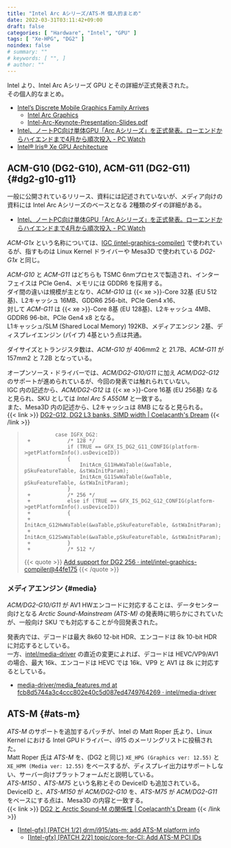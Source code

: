 ```yaml
---
title: "Intel Arc Aシリーズ/ATS-M 個人的まとめ"
date: 2022-03-31T03:11:42+09:00
draft: false
categories: [ "Hardware", "Intel", "GPU" ]
tags: [ "Xe-HPG", "DG2" ]
noindex: false
# summary: ""
# keywords: [ "", ]
# author: ""
---
```


Intel より、Intel Arc Aシリーズ GPU とその詳細が正式発表された。  
その個人的なまとめ。  

* [Intel’s Discrete Mobile Graphics Family Arrives](https://www.intel.com/content/www/us/en/newsroom/opinion/intel-discrete-mobile-graphics-family-arrives.html)
    * [Intel Arc Graphics](https://www.intel.com/content/www/us/en/newsroom/resources/intel-arc-graphics.html)
    * [Intel-Arc-Keynote-Presentation-Slides.pdf](https://download.intel.com/newsroom/2022/client-computing/Intel-Arc-Keynote-Presentation-Slides.pdf)
* [Intel、ノートPC向け単体GPU「Arc Aシリーズ」を正式発表。ローエンドからハイエンドまで4月から順次投入 - PC Watch](https://pc.watch.impress.co.jp/docs/news/1399221.html)
* [Intel® Iris® Xe GPU Architecture](https://www.intel.com/content/www/us/en/develop/documentation/oneapi-gpu-optimization-guide/top/xe-arch.html)

## ACM-G10 (DG2-G10), ACM-G11 (DG2-G11) {#dg2-g10-g11}
一般に公開されているリリース、資料には記述されていないが、メディア向けの資料には Intel Arc Aシリーズのベースとなる 2種類のダイの詳細がある。  

* [Intel、ノートPC向け単体GPU「Arc Aシリーズ」を正式発表。ローエンドからハイエンドまで4月から順次投入 - PC Watch](https://pc.watch.impress.co.jp/docs/news/1399221.html)

*ACM-G1x* という名称については、[IGC (intel-graphics-compiler)](https://github.com/intel/intel-graphics-compiler) で使われているが、指すものは Linux Kernel ドライバーや Mesa3D で使われている *DG2-G1x* と同じ。  

*ACM-G10* と *ACM-G11* はどちらも TSMC 6nmプロセスで製造され、インターフェイスは PCIe Gen4、メモリには GDDR6 を採用する。  
ダイ間の違いは規模が主となり、*ACM-G10* は {{< xe >}}-Core 32基 (EU 512基)、L2キャッシュ 16MB、GDDR6 256-bit、PCIe Gen4 x16、  
対して *ACM-G11* は {{< xe >}}-Core 8基 (EU 128基)、L2キャッシュ 4MB、GDDR6 96-bit、PCIe Gen4 x8 となる。  
L1キャッシュ/SLM (Shared Local Memory) 192KB、メディアエンジン 2基、ディスプレイエンジン (パイプ) 4基という点は共通。  

ダイサイズとトランジスタ数は、*ACM-G10* が 406mm2 と 21.7B、*ACM-G11* が 157mm2 と 7.2B となっている。  

オープンソース・ドライバーでは、*ACM/DG2-G10/G11* に加え *ACM/DG2-G12* のサポートが進められているが、今回の発表では触れられていない。  
IGC 内の記述から、*ACM/DG2-G12* は {{< xe >}}-Core 16基 (EU 256基) なると見られ、SKU としては *Intel Arc 5 A550M* と一致する。  
また、Mesa3D 内の記述から、L2キャッシュは 8MB になると見られる。  
{{< link >}} [DG2-G12, DG2 L3 banks, SIMD width | Coelacanth's Dream](/posts/2022/01/16/xe_hpg-hpc-eu-inst/#dg2-l3-banks) {{< /link >}}

 > 		         case IGFX_DG2:
 > 		+            /* 128 */
 > 		             if (TRUE == GFX_IS_DG2_G11_CONFIG(platform->getPlatformInfo().usDeviceID))
 > 		             {
 > 		                 InitAcm_G11HwWaTable(&waTable, pSkuFeatureTable, &stWaInitParam);
 > 		                 InitAcm_G11SwWaTable(&waTable, pSkuFeatureTable, &stWaInitParam);
 > 		             }
 > 		+            /* 256 */
 > 		+            else if (TRUE == GFX_IS_DG2_G12_CONFIG(platform->getPlatformInfo().usDeviceID))
 > 		+            {
 > 		+                InitAcm_G12HwWaTable(&waTable,pSkuFeatureTable, &stWaInitParam);
 > 		+                InitAcm_G12SwWaTable(&waTable,pSkuFeatureTable, &stWaInitParam);
 > 		+            }
 > 		+            /* 512 */
 >
 > {{< quote >}} [Add support for DG2 256 · intel/intel-graphics-compiler@44fe175](https://github.com/intel/intel-graphics-compiler/commit/44fe17526d180c1500e7038e025b82b027bddd9b) {{< /quote >}}

### メディアエンジン {#media}
*ACM/DG2-G10/G11* が AV1 HWエンコードに対応することは、データセンター向けとなる *Arctic Sound-Mainstream (ATS-M)* の発表時に明らかにされていたが、一般向け SKU でも対応することが今回発表された。  

発表内では、デコードは最大 8k60 12-bit HDR、エンコードは 8k 10-bit HDR に対応するとしている。  
一方、[intel/media-driver](https://github.com/intel/media-driver) の直近の変更によれば、デコードは HEVC/VP9/AV1 の場合、最大 16k、エンコードは HEVC では 16k、VP9 と AV1 は 8k に対応するとしている。  

* [media-driver/media_features.md at fcb8d5744a3c4ccc802e40c5d087ed4749764269 · intel/media-driver](https://github.com/intel/media-driver/blob/fcb8d5744a3c4ccc802e40c5d087ed4749764269/docs/media_features.md)

## ATS-M {#ats-m}

*ATS-M* のサポートを追加するパッチが、Intel の Matt Roper 氏より、Linux Kernel における Intel GPUドライバー、i915 のメーリングリストに投稿された。  
Matt Roper 氏は *ATS-M* を、(DG2 と同じ) `XE_HPG (Graphics ver: 12.55)` と `XE_HPM (Media ver: 12.55)` をベースするが、ディスプレイ出力はサポートしない、サーバー向けプラットフォームだと説明している。  
*ATS-M150* 、*ATS-M75* という名称とその DeviceID も追加されている。  
DeviceID と、*ATS-M150* が *ACM/DG2-G10* を、*ATS-M75* が *ACM/DG2-G11* をベースにする点は、Mesa3D の内容と一致する。  
{{< link >}} [DG2 と Arctic Sound-M の関係性 | Coelacanth's Dream](/posts/2022/02/05/dg2-ats_m/#m75-m150) {{< /link >}}

* [[Intel-gfx] [PATCH 1/2] drm/i915/ats-m: add ATS-M platform info](https://lists.freedesktop.org/archives/intel-gfx/2022-March/294043.html)
    * [[Intel-gfx] [PATCH 2/2] topic/core-for-CI: Add ATS-M PCI IDs](https://lists.freedesktop.org/archives/intel-gfx/2022-March/294044.html)
